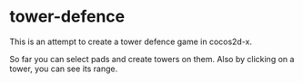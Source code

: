# tower-defence

This is an attempt to create a tower defence game in cocos2d-x.

So far you can select pads and create towers on them. Also by clicking on a tower, you can see its range.

